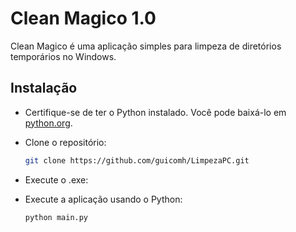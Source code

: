 # Clean Magico 1.0

Clean Magico é uma aplicação simples para limpeza de diretórios temporários no Windows.

## Instalação

- Certifique-se de ter o Python instalado. Você pode baixá-lo em [python.org](https://www.python.org/downloads/).

- Clone o repositório:

  ```bash
  git clone https://github.com/guicomh/LimpezaPC.git

- Execute o .exe:
- Execute a aplicação usando o Python:

  ```bash
  python main.py

